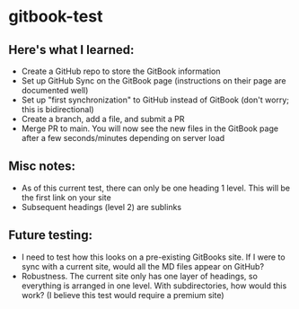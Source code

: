 # gitbook-test
## Here's what I learned:
- Create a GitHub repo to store the GitBook information
- Set up GitHub Sync on the GitBook page (instructions on their page are documented well)
- Set up "first synchronization" to GitHub instead of GitBook (don't worry; this is bidirectional)
- Create a branch, add a file, and submit a PR
- Merge PR to main. You will now see the new files in the GitBook page after a few seconds/minutes depending on server load

## Misc notes:
- As of this current test, there can only be one heading 1 level. This will be the first link on your site
- Subsequent headings (level 2) are sublinks

## Future testing:
- I need to test how this looks on a pre-existing GitBooks site. If I were to sync with a current site, would all the MD files appear on GitHub?
- Robustness. The current site only has one layer of headings, so everything is arranged in one level. With subdirectories, how would this work? (I believe this test would require a premium site)
